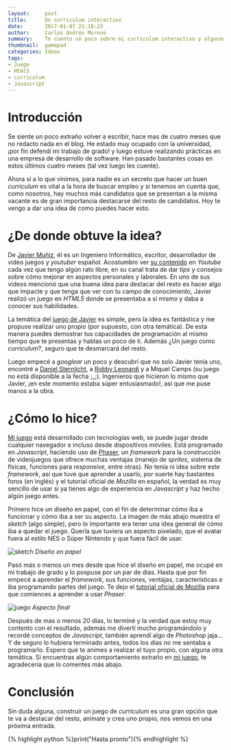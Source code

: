 ```yaml
---
layout:     post
title:      Un curriculum interactivo
date:       2017-01-07 21:18:23
author:     Carlos Andrés Moreno
summary:    Te cuento un poco sobre mi curriculum interactivo y algunas ideas para que crees uno propio
thumbnail:  gamepad
categories: Ideas
tags:
- Juego
- Html5
- curriculum
- Javascript
---
```


# Introducción
Se siente un poco extraño volver a escribir, hace mas de cuatro meses que no redacto nada en el blog. He estado muy ocupado con la universidad, ¡por fin defendí mi trabajo de grado! y luego estuve realizando prácticas en una empresa de desarrollo de software. Han pasado bastantes cosas en estos últimos cuatro meses (tal vez luego les cuente).

Ahora sí a lo que vinimos, para nadie es un secreto que hacer un buen _curriculum_ es vital a la hora de buscar empleo y si tenemos en cuenta que, como nosotros, hay muchos más candidatos que se presentan a la misma vacante es de gran importancia destacarse del resto de candidatos. Hoy te vengo a dar una idea de como puedes hacer esto.

# ¿De donde obtuve la idea?

De [Javier Muñiz](https://twitter.com/javianmuniz), él es un Ingeniero Informático, escritor, desarrollador de video juegos y _youtuber_ español. Acostumbro ver [su contenido](https://www.youtube.com/channel/UCt4oJu2ItngyTNBwPNmJDfA) en _Youtube_ cada vez que tengo algún rato libre, en su canal trata de dar _tips_ y consejos sobre cómo mejorar en aspectos personales y laborales. En uno de sus videos mencionó que una buena idea para destacar del resto es hacer algo que impacte y que tenga que ver con tu campo de conocimiento, Javier realizó un juego en _HTML5_ donde se presentaba a sí mismo y daba a conocer sus habilidades.

La temática del [juego de Javier](http://seetio.com/curriculum/) es simple, pero la idea es fantástica y me propuse realizar uno propio (por supuesto, con otra temática). De esta manera puedes demostrar tus capacidades de programación al mismo tiempo que te presentas y hablas un poco de ti. Además ¿Un juego como _curriculum_?, seguro que te desmarcará del resto.

Luego empecé a _googlear_ un poco y descubrí que no solo Javier tenía uno, encontré a [Daniel Sternlicht](http://danielsternlicht.com/), a [Robby Leonardi](http://www.rleonardi.com/interactive-resume/) y a Miquel Camps (su juego no está disponible a la fecha ;_;). Ingenieros que hicieron lo mismo que Javier, ¡en este momento estaba súper entusiasmado!, así que me puse manos a la obra.

# ¿Cómo lo hice?

[Mi juego](http://carmoreno.github.io/cvgame) está desarrollado con tecnologías web, se puede jugar desde cualquier navegador e incluso desde dispositivos móviles. Está programado en _Javascript_, haciendo uso de [Phaser](http://phaser.io/), un _framework_ para la construcción de videojuegos que ofrece muchas ventajas (manejo de _sprites_, sistema de físicas, funciones para _responsive_, entre otras). No tenía ni idea sobre este _framework_, así que tuve que aprender a usarlo, por suerte hay bastantes foros (en inglés) y el tutorial oficial de _Mozilla_ en español, la verdad es muy sencillo de usar si ya tienes algo de experiencia en _Javascript_ y haz hecho algún juego antes.

Primero hice un diseño en papel, con el fin de determinar cómo iba a funcionar y cómo iba a ser su aspecto. La imagen de más abajo muestra el _sketch_ (algo simple), pero lo importante era tener una idea general de cómo iba a quedar el juego. Quería que tuviera un aspecto pixelado, que el avatar fuera al estilo NES o Súper Nintendo y que fuera fácil de usar.

![sketch](http://i.imgur.com/TdLV2gD.png)
_Diseño en papel_

Pasó más o menos un mes desde que hice el diseño en papel, me ocupé en mi trabajo de grado y lo pospuse por un par de días. Hasta que por fin empecé a aprender el _framework_, sus funciones, ventajas, características e iba programando partes del juego. Te dejo el [tutorial oficial de Mozilla](https://developer.mozilla.org/es/docs/Games/Workflows/HTML5_Gamedev_Phaser_Device_Orientation) para que comiences a aprender a usar _Phaser_.

![juego](http://i.imgur.com/i8TOAIY.png) 
_Aspecto final_

Después de mas o menos 20 días, lo terminé y la verdad que estoy muy contento con el resultado, además me divertí mucho programándolo y recordé conceptos de _Javascript_, también aprendí algo de _Photoshop_ jaja... Y de seguro lo hubiera terminado antes, todos los días no me sentaba a programarlo. Espero que te animes a realizar el tuyo propio, con alguna otra temática. Si encuentras algún comportamiento extraño en [mi juego](http://carmoreno.github.io/cvgame), te agradecería que lo comentes más abajo.

# Conclusión

Sin duda alguna, construir un juego de _curriculum_ es una gran opción que te va a destacar del resto, anímate y crea uno propio, nos vemos en una próxima entrada.

{% highlight python %}print("Hasta pronto"){% endhighlight %}